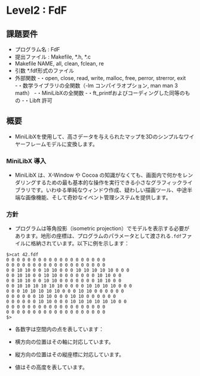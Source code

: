 # Level2 : FdF

## 課題要件
- プログラム名 : FdF
- 提出ファイル : Makefile, *.h, *.c
- Makefile NAME, all, clean, fclean, re
- 引数 *.fdf形式のファイル
- 外部関数
	-・open, close, read, write, malloc, free, perror, strerror, exit
	-・数学ライブラリの全関数（-lm コンパイラオプション, man man 3 math）
	-・MiniLibXの全関数
	-・ft_printfおよびコーディングした同等のもの
	-・Libft 許可

## 概要
- MiniLibXを使用して、高さデータを与えられたマップを3Dのシンプルなワイヤーフレームモデルに変換します。

### MiniLibX 導入
- MiniLibX は、X-Window や Cocoa の知識がなくても、画面内で何かをレンダリングするための最も基本的な操作を実行できる小さなグラフィックライブラリです。いわゆる単純なウィンドウ作成、疑わしい描画ツール、中途半端な画像機能、そして奇妙なイベント管理システムを提供します。

### 方針
- プログラムは等角投影（isometric projection）でモデルを表示する必要があります。地形の座標は、プログラムのパラメータとして渡される`.fdf`ファイルに格納されています。以下に例を示します：

```
$>cat 42.fdf
0 0 0 0 0 0 0 0 0 0 0 0 0 0 0 0 0 0 0
0 0 0 0 0 0 0 0 0 0 0 0 0 0 0 0 0 0 0
0 0 10 10 0 0 10 10 0 0 0 10 10 10 10 10 0 0 0
0 0 10 10 0 0 10 10 0 0 0 0 0 0 0 10 10 0 0
0 0 10 10 0 0 10 10 0 0 0 0 0 0 0 10 10 0 0
0 0 10 10 10 10 10 10 0 0 0 0 10 10 10 10 0 0 0
0 0 0 10 10 10 10 10 0 0 0 10 10 0 0 0 0 0 0
0 0 0 0 0 0 10 10 0 0 0 10 10 0 0 0 0 0 0
0 0 0 0 0 0 10 10 0 0 0 10 10 10 10 10 10 0 0
0 0 0 0 0 0 0 0 0 0 0 0 0 0 0 0 0 0 0
0 0 0 0 0 0 0 0 0 0 0 0 0 0 0 0 0 0 0
$>

```

- 各数字は空間内の点を表しています：

- 横方向の位置はその軸に対応しています。
- 縦方向の位置はその縦座標に対応しています。
- 値はその高度を表しています。